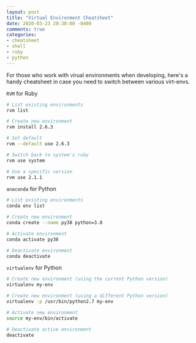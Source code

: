 ```yaml
---
layout: post
title: "Virtual Environment Cheatsheet"
date: 2020-03-23 20:30:00 -0400
comments: true
categories:
- cheatsheet
- shell
- ruby
- python
---
```


For those who work with virual environments when developing, here's a handy cheatsheet in case you need to switch between various virt-envs.

`RVM` for Ruby

```bash
# List existing environments
rvm list

# Create new environment
rvm install 2.6.3

# Set default
rvm --default use 2.6.3

# Switch back to system's ruby
rvm use system

# Use a specific version
rvm use 2.1.1
```

`anaconda` for Python

```bash
# List existing environments
conda env list

# Create new environment
conda create --name py38 python=3.8

# Activate environment
conda activate py38

# Deactivate environment
conda deactivate
```

`virtualenv` for Python

```bash
# Create new environment (using the current Python version)
virtualenv my-env

# Create new environment (using a different Python version)
virtualenv -p /usr/bin/python2.7 my-env

# Activate new environment
source my-env/bin/activate

# Deactivate active environment
deactivate
```
